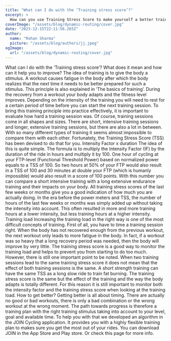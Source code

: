 ```yaml
---
title: "What can I do with the ‘Training stress score’?"
excerpt: >
  How can you use Training Stress Score to make yourself a better training plan? Read all about it in this article.
coverImage: "/assets/blog/dynamic-routing/cover.jpg"
date: "2023-12-15T22:11:56.265Z"
author:
  name: "Rohan Sharma"
  picture: "/assets/blog/authors/jj.jpeg"
ogImage:
  url: "/assets/blog/dynamic-routing/cover.jpg"
---
```


What can I do with the ‘Training stress score’?
What does it mean and how can it help you to improve? The idea of training is to give the body a stimulus. A workout causes fatigue in the body after which the body realizes that the next time it needs to be better prepared for such a stimulus. This principle is also explained in ‘The basics of training’. During the recovery from a workout your body adapts and the fitness level improves. Depending on the intensity of the training you will need to rest for a certain period of time before you can start the next training session. To bring this training principle into practice effectively, it is important to evaluate how hard a training session was. Of course, training sessions come in all shapes and sizes. There are short, intensive training sessions and longer, extensive training sessions, but there are also a lot in between. With so many different types of training it seems almost impossible to compare them with each other. Fortunately, the Training Stress Score (TSS) has been devised to do that for you.
Intensity Factor x duration
The idea of this is quite simple. The formula is to multiply the Intensity Factor (IF) by the duration of the ride in hours and multiply it by 100.
One hour of cycling at your FTP-level (Functional Threshold Power) based on normalized power equals to a TSS of 100. So two hours at 50% of your FTP would also result in a TSS of 100 and 30 minutes at double your FTP (which is humanly impossible) would also result in a score of 100 points.
With this number you can compare a short intensive training with a long extensive endurance training and their impacts on your body. All training stress scores of the last few weeks or months give you a good indication of how much you are actually doing. In the era before the power meters and TSS, the number of hours of the last few weeks or months was simply added up without taking the intensity into account. This often resulted in more and more training hours at a lower intensity, but less training hours at a higher intensity.
Training load
Increasing the training load in the right way is one of the most difficult concepts of training. First of all, you have to time a training session right. When the body has not recovered enough from the previous workout, the next workout only leads to more fatigue in the body. In fact, if a workout was so heavy that a long recovery period was needed, then the body will improve by very little. The training stress score is a good way to monitor the training load and helps to prevent you from starting to do too much. However, there is still one important point to be noted. When two training sessions lead to the same training stress score it does not mean that the effect of both training sessions is the same. A short strength training can have the same TSS as a long slow ride to train fat burning. The training stress score is the same but the effect of the training and the way the body adapts is totally different. For this reason it is still important to monitor both the intensity factor and the training stress score when looking at the training load.
How to get better?
Getting better is all about timing. There are actually no good or bad workouts, there is only a bad combination or the wrong workout at the wrong moment. The path towards progress is therefore a training plan with the right training stimulus taking into account to your level, goal and available time. To help you with that we developed an algorithm in the JOIN Cycling application. It provides you with a highly flexible training plan to makes sure you get the most out of your rides. You can download JOIN in the App Store and Play store. Or check this page for more info.